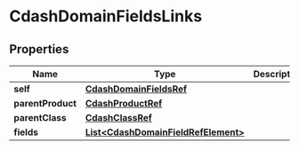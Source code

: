 

# CdashDomainFieldsLinks

## Properties

Name | Type | Description | Notes
------------ | ------------- | ------------- | -------------
**self** | [**CdashDomainFieldsRef**](CdashDomainFieldsRef.md) |  |  [optional]
**parentProduct** | [**CdashProductRef**](CdashProductRef.md) |  |  [optional]
**parentClass** | [**CdashClassRef**](CdashClassRef.md) |  |  [optional]
**fields** | [**List&lt;CdashDomainFieldRefElement&gt;**](CdashDomainFieldRefElement.md) |  |  [optional]




